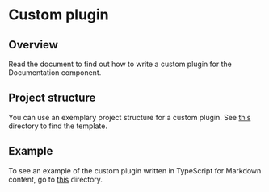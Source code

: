 # Custom plugin

## Overview

Read the document to find out how to write a custom plugin for the Documentation component.

## Project structure

You can use an exemplary project structure for a custom plugin. See [this](../templates/project-structure-templates/plugin) directory to find the template.

## Example

To see an example of the custom plugin written in TypeScript for Markdown content, go to [this](../../packages/markdown-render-engine/src/plugins/tabs) directory.
